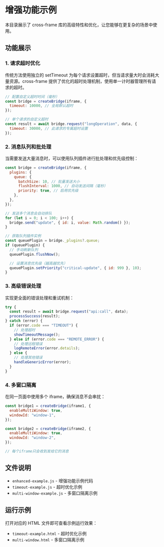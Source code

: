 # 增强功能示例

本目录展示了 cross-frame 库的高级特性和优化，让您能够在更复杂的场景中使用。

## 功能展示

### 1. 请求超时优化

传统方法使用独立的 setTimeout 为每个请求设置超时，但当请求量大时会消耗大量资源。cross-frame 提供了优化的超时处理机制，使用单一计时器管理所有请求的超时。

```javascript
// 配置自定义超时时间（毫秒）
const bridge = createBridge(iframe, {
  timeout: 10000, // 全局默认超时
});

// 单个请求的自定义超时
const result = await bridge.request("longOperation", data, {
  timeout: 30000, // 此请求的专属超时设置
});
```

### 2. 消息队列和批处理

当需要发送大量消息时，可以使用队列插件进行批处理和优先级控制：

```javascript
const bridge = createBridge(iframe, {
  plugins: {
    queue: {
      batchSize: 10, // 批量发送大小
      flushInterval: 1000, // 自动发送间隔（毫秒）
      priority: true, // 启用优先级
    },
  },
});

// 发送多个消息会自动排队
for (let i = 0; i < 100; i++) {
  bridge.send("update", { id: i, value: Math.random() });
}

// 获取队列插件实例
const queuePlugin = bridge._plugins?.queue;
if (queuePlugin) {
  // 手动刷新队列
  queuePlugin.flushNow();

  // 设置消息优先级（越高越优先）
  queuePlugin.setPriority("critical-update", { id: 999 }, 10);
}
```

### 3. 高级错误处理

实现更全面的错误处理和重试机制：

```javascript
try {
  const result = await bridge.request("api:call", data);
  processSuccess(result);
} catch (error) {
  if (error.code === "TIMEOUT") {
    // 处理超时
    showTimeoutMessage();
  } else if (error.code === "REMOTE_ERROR") {
    // 处理远程错误
    logRemoteError(error.details);
  } else {
    // 处理其他错误
    handleGenericError(error);
  }
}
```

### 4. 多窗口隔离

在同一页面中使用多个 iframe，确保消息不会串扰：

```javascript
const bridge1 = createBridge(iframe1, {
  enableMultiWindow: true,
  windowId: "window-1",
});

const bridge2 = createBridge(iframe2, {
  enableMultiWindow: true,
  windowId: "window-2",
});

// 每个iframe只会收到发给它的消息
```

## 文件说明

- `enhanced-example.js` - 增强功能示例代码
- `timeout-example.js` - 超时优化示例
- `multi-window-example.js` - 多窗口隔离示例

## 运行示例

打开对应的 HTML 文件即可查看示例运行效果：

- `timeout-example.html` - 超时优化示例
- `multi-window.html` - 多窗口隔离示例
